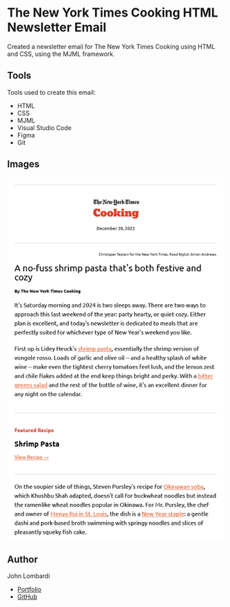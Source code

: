 # The New York Times Cooking HTML Newsletter Email

Created a newsletter email for The New York Times Cooking using HTML and CSS, using the MJML framework.

## Tools

Tools used to create this email:

- HTML
- CSS
- MJML
- Visual Studio Code
- Figma
- Git

## Images

![Project Preview Image](/images/preview.png)

## Author

John Lombardi

- [Portfolio](https://johnlombardi389.github.io/emaildev/)
- [GitHub](https://github.com/johnlombardi389)
